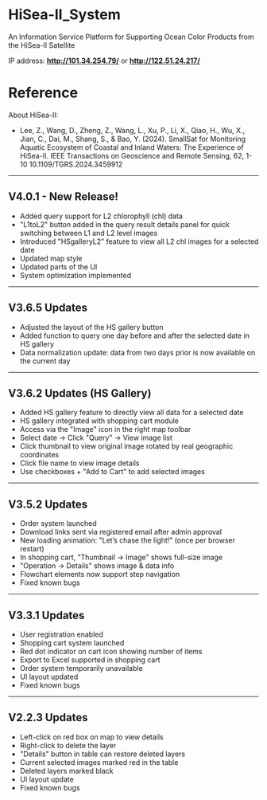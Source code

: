 # HiSea-II_System
An Information Service Platform for Supporting Ocean Color Products from the HiSea-II Satellite

IP address: **http://101.34.254.79/** or **http://122.51.24.217/**

# Reference

About HiSea-II:
- Lee, Z., Wang, D., Zheng, Z., Wang, L., Xu, P., Li, X., Qiao, H., Wu, X., Jian, C., Dai, M., Shang, S., & Bao, Y. (2024). 
SmallSat for Monitoring Aquatic Ecosystem of Coastal and Inland Waters: The Experience of HiSea-II. IEEE Transactions on Geoscience and Remote Sensing, 62, 1-10
10.1109/TGRS.2024.3459912

---

## V4.0.1 - New Release!
- Added query support for L2 chlorophyll (chl) data  
- "L1toL2" button added in the query result details panel for quick switching between L1 and L2 level images  
- Introduced "HSgalleryL2" feature to view all L2 chl images for a selected date  
- Updated map style  
- Updated parts of the UI  
- System optimization implemented  

---

## V3.6.5 Updates
- Adjusted the layout of the HS gallery button  
- Added function to query one day before and after the selected date in HS gallery  
- Data normalization update: data from two days prior is now available on the current day  

---

## V3.6.2 Updates (HS Gallery)
- Added HS gallery feature to directly view all data for a selected date  
- HS gallery integrated with shopping cart module  
- Access via the "Image" icon in the right map toolbar  
- Select date → Click "Query" → View image list  
- Click thumbnail to view original image rotated by real geographic coordinates  
- Click file name to view image details  
- Use checkboxes + "Add to Cart" to add selected images  

---

## V3.5.2 Updates
- Order system launched  
- Download links sent via registered email after admin approval  
- New loading animation: "Let’s chase the light!" (once per browser restart)  
- In shopping cart, "Thumbnail -> Image" shows full-size image  
- "Operation -> Details" shows image & data info  
- Flowchart elements now support step navigation  
- Fixed known bugs  

---

## V3.3.1 Updates
- User registration enabled  
- Shopping cart system launched  
- Red dot indicator on cart icon showing number of items  
- Export to Excel supported in shopping cart  
- Order system temporarily unavailable  
- UI layout updated  
- Fixed known bugs  

---

## V2.2.3 Updates
- Left-click on red box on map to view details  
- Right-click to delete the layer  
- "Details" button in table can restore deleted layers  
- Current selected images marked red in the table  
- Deleted layers marked black  
- UI layout update  
- Fixed known bugs  
